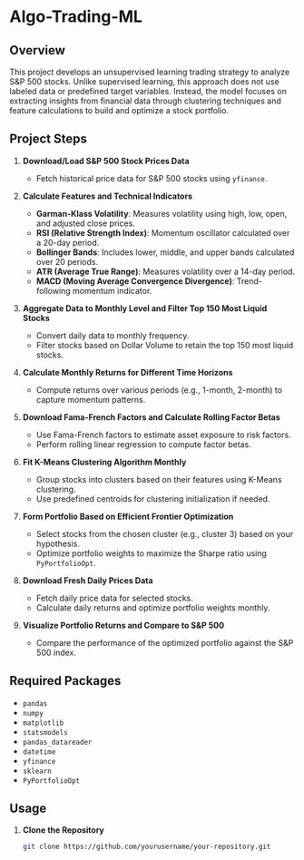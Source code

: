 # Algo-Trading-ML


## Overview

This project develops an unsupervised learning trading strategy to analyze S&P 500 stocks. Unlike supervised learning, this approach does not use labeled data or predefined target variables. Instead, the model focuses on extracting insights from financial data through clustering techniques and feature calculations to build and optimize a stock portfolio.

## Project Steps

1. **Download/Load S&P 500 Stock Prices Data**
   - Fetch historical price data for S&P 500 stocks using `yfinance`.

2. **Calculate Features and Technical Indicators**
   - **Garman-Klass Volatility**: Measures volatility using high, low, open, and adjusted close prices.
   - **RSI (Relative Strength Index)**: Momentum oscillator calculated over a 20-day period.
   - **Bollinger Bands**: Includes lower, middle, and upper bands calculated over 20 periods.
   - **ATR (Average True Range)**: Measures volatility over a 14-day period.
   - **MACD (Moving Average Convergence Divergence)**: Trend-following momentum indicator.

3. **Aggregate Data to Monthly Level and Filter Top 150 Most Liquid Stocks**
   - Convert daily data to monthly frequency.
   - Filter stocks based on Dollar Volume to retain the top 150 most liquid stocks.

4. **Calculate Monthly Returns for Different Time Horizons**
   - Compute returns over various periods (e.g., 1-month, 2-month) to capture momentum patterns.

5. **Download Fama-French Factors and Calculate Rolling Factor Betas**
   - Use Fama-French factors to estimate asset exposure to risk factors.
   - Perform rolling linear regression to compute factor betas.

6. **Fit K-Means Clustering Algorithm Monthly**
   - Group stocks into clusters based on their features using K-Means clustering.
   - Use predefined centroids for clustering initialization if needed.

7. **Form Portfolio Based on Efficient Frontier Optimization**
   - Select stocks from the chosen cluster (e.g., cluster 3) based on your hypothesis.
   - Optimize portfolio weights to maximize the Sharpe ratio using `PyPortfolioOpt`.

8. **Download Fresh Daily Prices Data**
   - Fetch daily price data for selected stocks.
   - Calculate daily returns and optimize portfolio weights monthly.

9. **Visualize Portfolio Returns and Compare to S&P 500**
   - Compare the performance of the optimized portfolio against the S&P 500 index.

## Required Packages

- `pandas`
- `numpy`
- `matplotlib`
- `statsmodels`
- `pandas_datareader`
- `datetime`
- `yfinance`
- `sklearn`
- `PyPortfolioOpt`

## Usage

1. **Clone the Repository**

   ```bash
   git clone https://github.com/yourusername/your-repository.git
